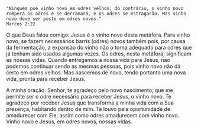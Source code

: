 ```
"Ninguém poe vinho novo em odres velhos; do contrário, o vinho novo romperá os odres e se derramará, e os odres se estragarão. Mas vinho novo deve ser posto em odres novos."
Marcos 2:22
```

O que Deus falou comigo: Jesus é o vinho novo desta metáfora. Para vinho novo, se fazem necessários barris (odres) novos também pois, por causa da fermentação, a expansào do vinho não o torna adequado para odres que já tenham sido usados algumas vezes. Os odres, nesta metáfora, significam as nossas vidas. Quando entregamos a nossa vida para Jesus, nao podemos continuar sendo as mesmas pessoas, pois vinho novo não dá certo em odres velhos. Mas nascemos de novo, tendo portanto uma nova vida, pronta para receber Jesus.  

A minha oração: Senhor, te agradeço pelo novo nascimento, que me permite ser o odre necessário para receber Jesus, o vinho novo. Te agradeço por receber Jesus que transforma a minha vida com a Sua presença, habitando dentro de mim. Te louvo pela oportunidade de amadurecer com Ele, assim como odres amadurecem com vinho novo. Vinho novo é Jesus, em odres novos, nossas vidas.
